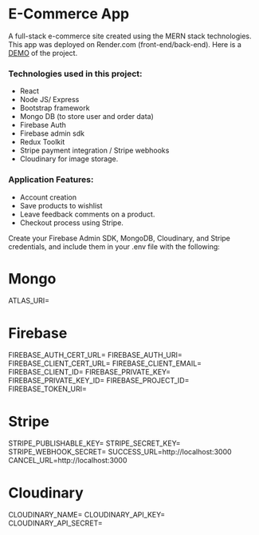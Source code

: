 # E-Commerce App

A full-stack e-commerce site created using the MERN stack technologies. This app was deployed on Render.com (front-end/back-end). Here is a [DEMO](https://mern-ecommerce-app-client.onrender.com/) of the project.

### Technologies used in this project:
* React
* Node JS/ Express
* Bootstrap framework
* Mongo DB (to store user and order data)
* Firebase Auth
* Firebase admin sdk
* Redux Toolkit
* Stripe payment integration / Stripe webhooks
* Cloudinary for image storage.

### Application Features:
* Account creation
* Save products to wishlist
* Leave feedback comments on a product.
* Checkout process using Stripe.

Create your Firebase Admin SDK, MongoDB, Cloudinary, and Stripe credentials, and include them in your .env file with the following:

# Mongo
ATLAS_URI= 

# Firebase
FIREBASE_AUTH_CERT_URL= 
FIREBASE_AUTH_URI= 
FIREBASE_CLIENT_CERT_URL= 
FIREBASE_CLIENT_EMAIL= 
FIREBASE_CLIENT_ID= 
FIREBASE_PRIVATE_KEY= 
FIREBASE_PRIVATE_KEY_ID= 
FIREBASE_PROJECT_ID= 
FIREBASE_TOKEN_URI= 

# Stripe
STRIPE_PUBLISHABLE_KEY= 
STRIPE_SECRET_KEY= 
STRIPE_WEBHOOK_SECRET= 
SUCCESS_URL=http://localhost:3000
CANCEL_URL=http://localhost:3000

# Cloudinary
CLOUDINARY_NAME=
CLOUDINARY_API_KEY=
CLOUDINARY_API_SECRET=
